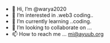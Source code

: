 - 👋 Hi, I’m @warya2020
- 👀 I’m interested in .web3 coding..
- 🌱 I’m currently learning ..coding.
- 💞️ I’m looking to collaborate on ...
- 📫 How to reach me ... mi@ayuub.org

<!---
warya2020/warya2020 is a ✨ special ✨ repository because its `README.md` (this file) appears on your GitHub profile.
You can click the Preview link to take a look at your changes.
--->

